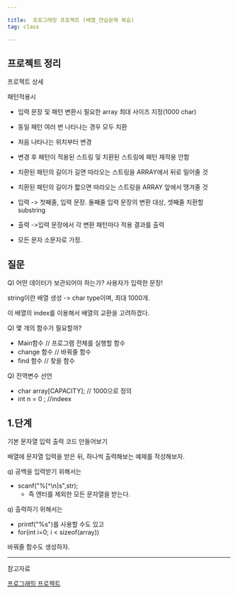 ```yaml
---

title:  프로그래밍 프로젝트 (배열_연습문제 복습)
tag: class 

---
```


## 프로젝트 정리

프로젝트 상세

패턴적용시 

* 입력 문장 및 패턴 변환시 필요한 array 최대 사이즈 지정(1000 char)

* 동일 패턴 여러 번 나타나는 경우 모두 치환

* 처음 나타나는 위치부터 변경

* 변경 후 패턴이 적용된 스트링 및 치환된 스트링에 패턴 재적용 안함

*	치환된 패턴의 길이가 길면 따라오는 스트링을 ARRAY에서 뒤로 밀어줄 것

*	치환된 패턴의 길이가 짧으면 따라오는 스트링을 ARRAY 앞에서 떙겨줄 것

*	입력 -> 첫째줄, 입력 문장. 둘째줄 입력 문장의 변환 대상, 셋째줄 치환할 substring

*	출력 ->입력 문장에서 각 변환 패턴마다 적용 결과를 출력

*	모든 문자 소문자로 가정.



## 질문

Q) 어떤 데이터가 보관되어야 하는가?
사용자가 입력한 문장!

string이란 배열 생성 -> char type이며, 최대 1000개.

이 배열의 index를 이용해서 배열의 교환을 고려하겠다.

Q) 몇 개의 함수가 필요할까?
*	Main함수 // 프로그램 전체를 실행할 함수
*	change 함수 // 바꿔줄 함수
*	find 함수 // 찾을 함수

Q) 전역변수 선언 
*	char array[CAPACITY];  // 1000으로 정의
*	int n = 0 ;  //indeex

## 1.단계

기본 문자열 입력 출력 코드 만들어보기

배열에 문자열 입력을 받은 뒤, 하나씩 출력해보는 예제를 작성해보자.

q) 공백을 입력받기 위해서는
*	scanf("%[^\n]s",str);
	*  즉 엔터를 제외한 모든 문자열을 받는다.

q) 출력하기 위해서는
*	printf("%s")를 사용할 수도 있고
*	for(int i=0; i < sizeof(array))


바꿔줄 함수도 생성하자.

--- 
참고자료

[프로그래밍 프로젝트](http://home.konkuk.ac.kr/~khidpig/lecture/2018_1/pp_a/)

